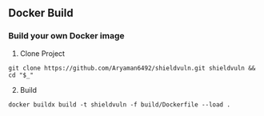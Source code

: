 ## Docker Build

### Build your own Docker image

1. Clone Project
```
git clone https://github.com/Aryaman6492/shieldvuln.git shieldvuln && cd "$_"
```

2. Build
```
docker buildx build -t shieldvuln -f build/Dockerfile --load .
```
